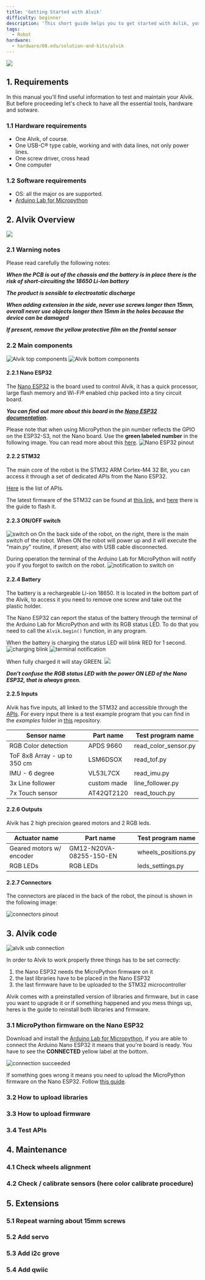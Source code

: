 ```yaml
---
title: 'Getting Started with Alvik'
difficulty: beginner
description: 'This short guide helps you to get started with Avlik, you'll also find useful information to maintain your Alvik.'
tags:
  - Robot
hardware:
  - hardware/08.edu/solution-and-kits/alvik
---
```


![](assets/title.png)

## 1. Requirements
In this manual you'll find useful information to test and maintain your Alvik. But before proceeding let's check to have all the essential tools, hardware and sotware.

### 1.1 Hardware requirements

 - One Alvik, of course.
 - One USB-C® type cable, working and with data lines, not only power lines.
 - One screw driver, cross head
 - One computer

### 1.2 Software requirements

 - OS: all the major os are supported.
 - [Arduino Lab for Micropython](https://labs.arduino.cc/en/labs/micropython)

## 2. Alvik Overview
![](assets/main-components.png)
### 2.1 Warning notes
Please read carefully the following notes:

***When the PCB is out of the chassis and the battery is in place there is the risk of short-circuiting the 18650 Li-Ion battery***

***The product is sensible to electrostatic discharge***

***When adding extension in the side, never use screws longer then 15mm, overall never use objects longer then 15mm in the holes because the device can be damaged***

***If present, remove the yellow protective film on the frontal sensor***

### 2.2 Main components
![Alvik top components](assets/up-components.png)
![Alvik bottom components](assets/down-components.png)
#### 2.2.1 Nano ESP32
The [Nano ESP32](https://store.arduino.cc/products/nano-esp32) is the board used to control Alvik, it has a quick processor, large flash memory and Wi-Fi® enabled chip packed into a tiny circuit board.

***You can find out more about this board in the [Nano ESP32 documentation](/hardware/nano-esp32).***

Please note that when using MicroPython the pin number reflects the GPIO on the ESP32-S3, not the Nano board. Use the **green labeled number** in the following image. You can read more about this [here](https://docs.arduino.cc/micropython/micropython-course/course/introduction-python#nano-esp32--micropython-pinout).
![Nano ESP32 pinout](assets/esp-pinout.png)

#### 2.2.2 STM32

The main core of the robot is the STM32 ARM Cortex-M4 32 Bit, you can access it through a set of dedicated APIs from the Nano ESP32.

[Here](/tutorials/cheat-sheet/cheat-sheet.md) is the list of APIs.

The latest firmware of the STM32 can be found at [this link](https://github.com/arduino/arduino-alvik-mpy/releases), and [here](#how-to-upload-firmware) there is the guide to flash it.


#### 2.2.3 ON/OFF switch
![switch on](assets/robot-on.png)
On the back side of the robot, on the right, there is the main switch of the robot. When ON the robot will power up and it will execute the "main.py" routine, if present; also with USB cable disconnected.


During operation the terminal of the Arduino Lab for MicroPython will notify you if you forgot to switch on the robot.
![notification to switch on](assets/message-switch-on.png)

#### 2.2.4 Battery

The battery is a rechargeable Li-ion 18650. It is located in the bottom part of the Alvik, to access it you need to remove one screw and take out the plastic holder.

The Nano ESP32 can report the status of the battery through the terminal of the Arduino Lab for MicroPython and with its RGB status LED. To do that you need to call the `Alvik.begin()` function, in any program.

When the battery is charging the status LED will blink RED for 1 second.
![charging blink](assets/charging.gif)
![terminal notification](assets/ide-charging.png)

When fully charged it will stay GREEN.
![](assets/charged.png)

***Don't confuse the RGB status LED with the power ON LED of the Nano ESP32, that is always green.***

#### 2.2.5 Inputs

Alvik has five inputs, all linked to the STM32 and accessible through the [APIs](/tutorials/cheat-sheet/cheat-sheet.md). For every input there is a test example program that you can find in the _examples_ folder in [this](https://github.com/arduino/arduino-alvik-mpy/tree/main/examples) repository.

| **Sensor name**              | **Part name** | **Test program name** |
|------------------------------|---------------|-----------------------|
| RGB Color detection          | APDS 9660     | read_color_sensor.py  |
| ToF 8x8 Array - up to 350 cm | LSM6DSOX      | read_tof.py           |
| IMU - 6 degree               | VL53L7CX      | read_imu.py           |
| 3x Line follower             | custom made   | line_follower.py      |
| 7x Touch sensor              | AT42QT2120    | read_touch.py         |

#### 2.2.6 Outputs

Alvik has 2 high precision geared motors and 2 RGB leds.

| **Actuator name**        | **Part name**           | **Test program name** |
|--------------------------|-------------------------|-----------------------|
| Geared motors w/ encoder | GM12-N20VA-08255-150-EN | wheels_positions.py   |
| RGB LEDs                 | RGB LEDs                | leds_settings.py      |

#### 2.2.7 Connectors

The connectors are placed in the back of the robot, the pinout is shown in the following image:

![connectors pinout](assets/datasheet_connectors.png)

## 3. Alvik code
![alvik usb connection](assets/connecting-final.gif)

In order to Alvik to work properly three things has to be set correctly:

 1. the Nano ESP32 needs the MicroPython firmware on it
 2. the last libraries have to be placed in the Nano ESP32
 3. the last firmware have to be uploaded to the STM32 microcontroller

Alvik comes with a preinstalled version of libraries and firmware, but in case you want to upgrade it or if something happened and you mess things up, heres is the guide to reinstall both libraries and firmware.

### 3.1 MicroPython firmware on the Nano ESP32

Download and install the [Arduino Lab for Micropython](https://labs.arduino.cc/en/labs/micropython), if you are able to connect the Arduino Nano ESP32 it means that you're board is ready. You have to see the **CONNECTED** yellow label at the bottom.

![connection succeeded](assets/connection_succeeded.png)

If something goes wrong it means you need to upload the MicroPython firmware on the Nano ESP32.
Follow [this guide](https://docs.arduino.cc/micropython/basics/board-installation/).

### 3.2 How to upload libraries



### 3.3 How to upload firmware
### 3.4 Test APIs

## 4. Maintenance
### 4.1 Check wheels alignment
### 4.2 Check / calibrate sensors (here color calibrate procedure)

## 5. Extensions
### 5.1 Repeat warning about 15mm screws
### 5.2 Add servo
### 5.3 Add i2c grove
### 5.4 Add qwiic

